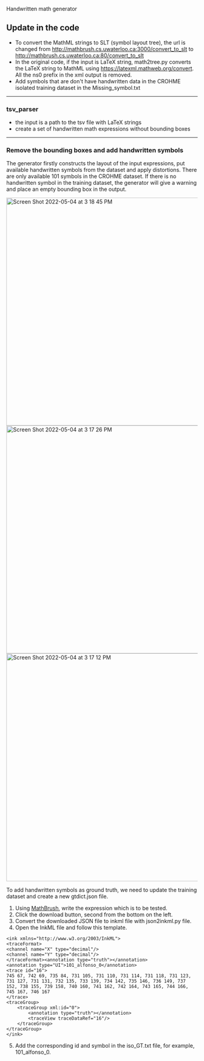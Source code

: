 Handwritten math generator 

## Update in the code 
- To convert the MathML strings to SLT (symbol layout tree), the url is changed from http://mathbrush.cs.uwaterloo.ca:3000/convert_to_slt to http://mathbrush.cs.uwaterloo.ca:80/convert_to_slt
- In the original code, if the input is LaTeX string, math2tree.py converts the LaTeX string to MathML using https://latexml.mathweb.org/convert. All the ns0 prefix in the xml output is removed. 
- Add symbols that are don't have handwritten data in the CROHME isolated training dataset in the Missing_symbol.txt

--------------------------------------
### tsv_parser
- the input is a path to the tsv file with LaTeX strings 
- create a set of handwritten math expressions without bounding boxes

--------------------------------------
### Remove the bounding boxes and add handwritten symbols
The generator firstly constructs the layout of the input expressions, put available handwritten symbols from the dataset and apply distortions. There are only available 101 symbols in the CROHME dataset. If there is no handwritten symbol in the training dataset, the generator will give a warning and place an empty bounding box in the output. 


<img width="600" alt="Screen Shot 2022-05-04 at 3 18 45 PM" src="https://user-images.githubusercontent.com/59985531/166809815-6fd6ffea-fc28-483b-9caa-ebf08fec3139.png">
<img width="600" alt="Screen Shot 2022-05-04 at 3 17 26 PM" src="https://user-images.githubusercontent.com/59985531/166809821-ce8dd2a9-0c2a-4d51-84b6-4be0120e6a95.png">
<img width="600" alt="Screen Shot 2022-05-04 at 3 17 12 PM" src="https://user-images.githubusercontent.com/59985531/166809822-bdeb7288-1361-4153-b8cc-21613ccdbdc6.png">

To add handwritten symbols as ground truth, we need to update the training dataset and create a new gtdict.json file. 

1. Using [MathBrush](http://mathbrush.cs.uwaterloo.ca), write the expression which is to be tested.
2. Click the download button, second from the bottom on the left.
3. Convert the downloaded JSON file to inkml file with json2inkml.py file. 
4. Open the InkML file and follow this template.
```
<ink xmlns="http://www.w3.org/2003/InkML">
<traceFormat>
<channel name="X" type="decimal"/>
<channel name="Y" type="decimal"/>
</traceFormat><annotation type="truth"></annotation>
<annotation type="UI">101_alfonso_0</annotation>
<trace id="16">
745 67, 742 69, 735 84, 731 105, 731 110, 731 114, 731 118, 731 123, 731 127, 731 131, 732 135, 733 139, 734 142, 735 146, 736 149, 737 152, 738 155, 739 158, 740 160, 741 162, 742 164, 743 165, 744 166, 745 167, 746 167
</trace>
<traceGroup>
	<traceGroup xml:id="0">
		<annotation type="truth"></annotation>
		<traceView traceDataRef="16"/>
	</traceGroup>
</traceGroup>
</ink>

```
5. Add the corresponding id and symbol in the iso_GT.txt file, for example, 101_alfonso_0. 


